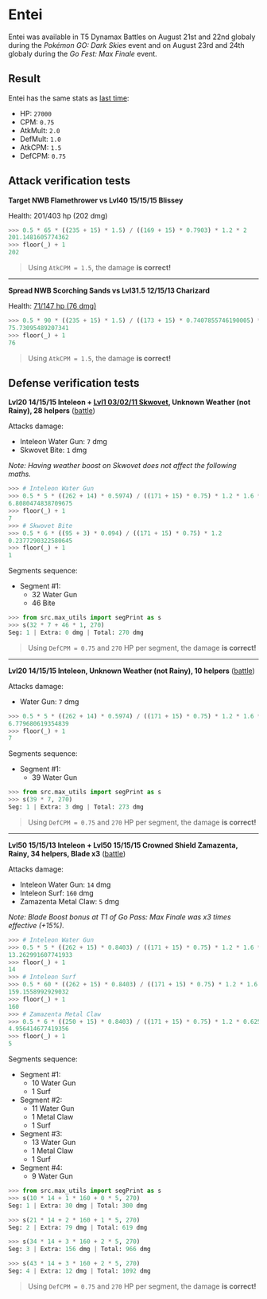 # Entei

Entei was available in T5 Dynamax Battles on August 21st and 22nd globaly during the *Pokémon GO: Dark Skies* event and on August 23rd and 24th globaly during the *Go Fest: Max Finale* event.

## Result

Entei has the same stats as [last time](./20250426_entei.md):

- HP: `27000`
- CPM: `0.75`
- AtkMult: `2.0`
- DefMult: `1.0`
- AtkCPM: `1.5`
- DefCPM: `0.75`

## Attack verification tests

**Target NWB Flamethrower vs Lvl40 15/15/15 Blissey**

Health: 201/403 hp (202 dmg)

```python
>>> 0.5 * 65 * ((235 + 15) * 1.5) / ((169 + 15) * 0.7903) * 1.2 * 2
201.1481605774362
>>> floor(_) + 1
202
```

> Using `AtkCPM = 1.5`, the damage **is correct!**

---

**Spread NWB Scorching Sands vs Lvl31.5 12/15/13 Charizard**

Health: [71/147 hp (76 dmg)](../../res/entei_01.png)

```python
>>> 0.5 * 90 * ((235 + 15) * 1.5) / ((173 + 15) * 0.7407855746190005) * 0.625
75.73095489207341
>>> floor(_) + 1
76
```

> Using `AtkCPM = 1.5`, the damage **is correct!**

## Defense verification tests

**Lvl20 14/15/15 Inteleon + [Lvl1 03/02/11 Skwovet](../../res/skwovet_01.png), Unknown Weather (not Rainy), 28 helpers** ([battle](https://www.youtube.com/shorts/rKhrvv9q0v0))

Attacks damage:
- Inteleon Water Gun: `7` dmg
- Skwovet Bite: `1` dmg

*Note: Having weather boost on Skwovet does not affect the following maths.*

```python
>>> # Inteleon Water Gun
>>> 0.5 * 5 * ((262 + 14) * 0.5974) / ((171 + 15) * 0.75) * 1.2 * 1.6 * 1.2
6.8080474838709675
>>> floor(_) + 1
7
>>> # Skwovet Bite
>>> 0.5 * 6 * ((95 + 3) * 0.094) / ((171 + 15) * 0.75) * 1.2
0.2377290322580645
>>> floor(_) + 1
1
```

Segments sequence:
- Segment #1:
  - 32 Water Gun
  - 46 Bite

```python
>>> from src.max_utils import segPrint as s
>>> s(32 * 7 + 46 * 1, 270)
Seg: 1 | Extra: 0 dmg | Total: 270 dmg
```

> Using `DefCPM = 0.75` and `270` HP per segment, the damage **is correct!**

---

**Lvl20 14/15/15 Inteleon, Unknown Weather (not Rainy), 10 helpers** ([battle](https://www.youtube.com/shorts/mqSJtDr8U4U))

Attacks damage:
- Water Gun: `7` dmg

```python
>>> 0.5 * 5 * ((262 + 14) * 0.5974) / ((171 + 15) * 0.75) * 1.2 * 1.6 * 1.195
6.779680619354839
>>> floor(_) + 1
7
```

Segments sequence:
- Segment #1:
  - 39 Water Gun

```python
>>> from src.max_utils import segPrint as s
>>> s(39 * 7, 270)
Seg: 1 | Extra: 3 dmg | Total: 273 dmg
```

> Using `DefCPM = 0.75` and `270` HP per segment, the damage **is correct!**

---

**Lvl50 15/15/13 Inteleon + Lvl50 15/15/15 Crowned Shield Zamazenta, Rainy, 34 helpers, Blade x3** ([battle](https://www.youtube.com/watch?v=NgBs4lyB0kw))

Attacks damage:
- Inteleon Water Gun: `14` dmg
- Inteleon Surf: `160` dmg
- Zamazenta Metal Claw: `5` dmg

*Note: Blade Boost bonus at T1 of Go Pass: Max Finale was x3 times effective (+15%).*

```python
>>> # Inteleon Water Gun
>>> 0.5 * 5 * ((262 + 15) * 0.8403) / ((171 + 15) * 0.75) * 1.2 * 1.6 * 1.2 * 1.2 * 1.15
13.262991607741933
>>> floor(_) + 1
14
>>> # Inteleon Surf
>>> 0.5 * 60 * ((262 + 15) * 0.8403) / ((171 + 15) * 0.75) * 1.2 * 1.6 * 1.2 * 1.2 * 1.15
159.1558992929032
>>> floor(_) + 1
160
>>> # Zamazenta Metal Claw
>>> 0.5 * 6 * ((250 + 15) * 0.8403) / ((171 + 15) * 0.75) * 1.2 * 0.625 * 1.2 * 1.15
4.956414677419356
>>> floor(_) + 1
5
```

Segments sequence:
- Segment #1:
  - 10 Water Gun
  - 1 Surf
- Segment #2:
  - 11 Water Gun
  - 1 Metal Claw
  - 1 Surf
- Segment #3:
  - 13 Water Gun
  - 1 Metal Claw
  - 1 Surf
- Segment #4:
  - 9 Water Gun

```python
>>> from src.max_utils import segPrint as s
>>> s(10 * 14 + 1 * 160 + 0 * 5, 270)
Seg: 1 | Extra: 30 dmg | Total: 300 dmg

>>> s(21 * 14 + 2 * 160 + 1 * 5, 270)
Seg: 2 | Extra: 79 dmg | Total: 619 dmg

>>> s(34 * 14 + 3 * 160 + 2 * 5, 270)
Seg: 3 | Extra: 156 dmg | Total: 966 dmg

>>> s(43 * 14 + 3 * 160 + 2 * 5, 270)
Seg: 4 | Extra: 12 dmg | Total: 1092 dmg
```

> Using `DefCPM = 0.75` and `270` HP per segment, the damage **is correct!**
